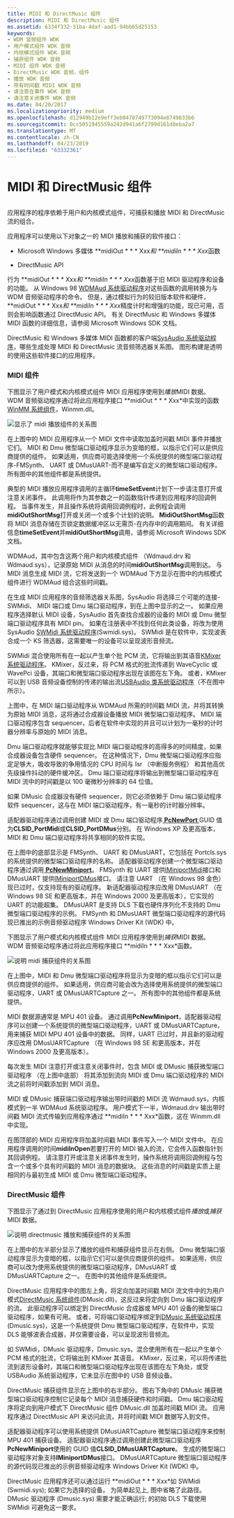 ```yaml
---
title: MIDI 和 DirectMusic 组件
description: MIDI 和 DirectMusic 组件
ms.assetid: 6334f332-31ba-4daf-aad1-94bb65d25153
keywords:
- WDM 音频组件 WDK
- 用户模式组件 WDK 音频
- 内核模式组件 WDK 音频
- 捕获组件 WDK 音频
- MIDI 组件 WDK 音频
- DirectMusic WDK 音频，组件
- 播放 WDK 音频
- 带有时间戳 MIDI WDK 音频
- 请注意在事件 WDK 音频
- 请注意关闭事件 WDK 音频
ms.date: 04/20/2017
ms.localizationpriority: medium
ms.openlocfilehash: d12949b12e9eff3eb0478749773094e8749833b6
ms.sourcegitcommit: 0cc5051945559a242d941a6f2799d161d8eba2a7
ms.translationtype: MT
ms.contentlocale: zh-CN
ms.lasthandoff: 04/23/2019
ms.locfileid: "63332361"
---
```

# <a name="midi-and-directmusic-components"></a>MIDI 和 DirectMusic 组件


## <span id="midi_and_directmusic_components"></span><span id="MIDI_AND_DIRECTMUSIC_COMPONENTS"></span>


应用程序的程序依赖于用户和内核模式组件，可捕获和播放 MIDI 和 DirectMusic 流的组合。

应用程序可以使用以下对象之一的 MIDI 播放和捕获的软件接口：

-   Microsoft Windows 多媒体 **midiOut * * * Xxx*和 **midiIn * * * Xxx*函数

-   DirectMusic API

行为 **midiOut * * * Xxx*和 **midiIn * * * Xxx*函数基于旧 MIDI 驱动程序和设备的功能。 从 Windows 98 [WDMAud 系统驱动程序](user-mode-wdm-audio-components.md#wdmaud_system_driver)对这些函数的调用转换为与 WDM 音频驱动程序的命令。 但是，通过模拟行为的较旧版本软件和硬件，**midiOut * * * Xxx*和 **midiIn * * * Xxx*精度计时和增强的功能，现已可用，否则会影响函数通过 DirectMusic API。 有关 DirectMusic 和 Windows 多媒体 MIDI 函数的详细信息，请参阅 Microsoft Windows SDK 文档。

DirectMusic 和 Windows 多媒体 MIDI 函数都的客户端[SysAudio 系统驱动程序](kernel-mode-wdm-audio-components.md#sysaudio_system_driver)，哪些生成处理 MIDI 和 DirectMusic 流音频筛选器关系图。 图形构建是透明的使用这些软件接口的应用程序。

### <a name="span-idmidicomponentsspanspan-idmidicomponentsspanspan-idmidicomponentsspanmidi-components"></a><span id="MIDI_Components"></span><span id="midi_components"></span><span id="MIDI_COMPONENTS"></span>MIDI 组件

下图显示了用户模式和内核模式组件 MIDI 应用程序使用到*播放*MIDI 数据。 WDM 音频驱动程序通过将此应用程序接口 **midiOut * * * Xxx*中实现的函数[WinMM 系统组件](user-mode-wdm-audio-components.md#winmm_system_component)，Winmm.dll。

![显示了 midi 播放组件的关系图](images/midiplay.png)

在上图中的 MIDI 应用程序从一个 MIDI 文件中读取加盖时间戳 MIDI 事件并播放它们。 MIDI 和 Dmu 微型端口驱动程序显示为变暗的框，以指示它们可以是供应商提供的组件。 如果适用，供应商可能选择使用一个系统提供的微型端口驱动程序-FMSynth、 UART 或 DMusUART-而不是编写自定义的微型端口驱动程序。 所有图中的其他组件都是系统提供。

典型的 MIDI 播放应用程序调用的主循环**timeSetEvent**计划下一步请注意打开或注意关闭事件。 此调用将作为其参数之一的函数指针传递到应用程序的回调例程。 当事件发生，并且操作系统将调用回调例程时，此例程会调用**midiOutShortMsg**打开或关闭一个或多个计划的说明。 **MidiOutShortMsg**函数将 MIDI 消息存储在页锁定数据缓冲区以无需页-在内存中的调用期间。 有关详细信息**timeSetEvent**并**midiOutShortMsg**调用，请参阅 Microsoft Windows SDK 文档。

WDMAud，其中包含这两个用户和内核模式组件 （Wdmaud.drv 和 Wdmaud.sys），记录原始 MIDI 从消息的时间**midiOutShortMsg**调用到达。 与 MIDI 消息生成 MIDI 流，它将发送到一个 WDMAud 下方显示在图中的内核模式组件进行 WDMAud 组合这些时间戳。

在生成 MIDI 应用程序的音频筛选器关系图，SysAudio 将选择三个可能的连接-SWMidi、 MIDI 端口或 Dmu 端口驱动程序，到在上图中显示的之一。 如果应用程序选择默认 MIDI 设备，SysAudio 首先查找合成器的设备的 MIDI 或 Dmu 微型端口驱动程序具有 MIDI pin。 如果在注册表中不找到任何此类设备，将改为使用 SysAudio [SWMidi 系统驱动程序](kernel-mode-wdm-audio-components.md#swmidi_system_driver)(Swmidi.sys)。 SWMidi 是在软件中，实现波表合成一个 KS 筛选器，这需要唯一的设备可以呈现波形音频流。

SWMidi 混合使用所有在一起以产生单个批 PCM 流，它将输出到其语音[KMixer 系统驱动程序](kernel-mode-wdm-audio-components.md#kmixer_system_driver)。 KMixer，反过来，将 PCM 格式的批流传递到 WaveCyclic 或 WavePci 设备，其端口和微型端口驱动程序出现在该图在左下角。 或者，KMixer 可以到 USB 音频设备控制的传递的输出流[USBAudio 类系统驱动程序](kernel-mode-wdm-audio-components.md#usbaudio_class_system_driver)（不在图中所示）。

上图中，在 MIDI 端口驱动程序从 WDMAud 所需的时间戳 MIDI 流，并将其转换为原始 MIDI 消息，这将通过合成器设备播放 MIDI 微型端口驱动程序。 MIDI 端口驱动程序包含 sequencer，后者在软件中实现的并且可以计划为一毫秒的计时器分辨率与原始的 MIDI 消息。

Dmu 端口驱动程序就能够实现比 MIDI 端口驱动程序的高得多的时间精度，如果合成器设备包含硬件 sequencer。 在这种情况下，Dmu 微型端口驱动程序应指定足够大，吸收导致的争用情况的 CPU 时间与 Isr （中断服务例程） 和其他高优先级操作抖动的硬件缓冲区。 Dmu 端口驱动程序将输出到微型端口驱动程序在 MIDI 流中的时间戳是以 100 毫微秒分辨率的 64 位值。

如果 DMusic 合成器没有硬件 sequencer，则它必须依赖于 Dmu 端口驱动程序软件 sequencer，这与在 MIDI 端口驱动程序，有一毫秒的计时器分辨率。

适配器驱动程序通过调用创建 MIDI 或 Dmu 端口驱动程序[ **PcNewPort** ](https://msdn.microsoft.com/library/windows/hardware/ff537715) GUID 值为**CLSID\_PortMidi**或**CLSID\_PortDMus**分别。 在 Windows XP 及更高版本，MIDI 和 Dmu 端口驱动程序将共享相同的软件实现。

在上图中的底部显示是 FMSynth、 UART 和 DMusUART，它包括在 Portcls.sys 的系统提供的微型端口驱动程序的名称。 适配器驱动程序创建一个微型端口驱动程序通过调用[ **PcNewMiniport**](https://msdn.microsoft.com/library/windows/hardware/ff537714)。 FMSynth 和 UART 提供[IMiniportMidi](https://msdn.microsoft.com/library/windows/hardware/ff536703)接口和 DMusUART 提供[IMiniportDMus](https://msdn.microsoft.com/library/windows/hardware/ff536699)接口。 请注意 UART （在 Windows 98 金色） 现已过时，仅支持现有的驱动程序。 新适配器驱动程序应改用 DMusUART （在 Windows 98 SE 和更高版本，并在 Windows 2000 及更高版本），它实现的 UART 的功能超集。 DMusUART 是支持 DLS 下载也硬件序列化不支持的 Dmu 微型端口驱动程序的示例。 FMSynth 和 DMusUART 微型端口驱动程序的源代码现已推出的示例音频驱动程序 Windows Driver Kit (WDK) 中。

下图显示了用户模式和内核模式组件 MIDI 应用程序使用到*捕获*MIDI 数据。 WDM 音频驱动程序通过将此应用程序接口 **midiIn * * * Xxx*函数。

![说明 midi 捕获组件的关系图](images/midicapt.png)

在上图中，MIDI 和 Dmu 微型端口驱动程序将显示为变暗的框以指示它们可以是供应商提供的组件。 如果适用，供应商可能会改为选择使用系统提供的微型端口驱动程序，UART 或 DMusUARTCapture 之一。 所有图中的其他组件都是系统提供。

MIDI 数据源通常是 MPU 401 设备。 通过调用**PcNewMiniport**，适配器驱动程序可以创建一个系统提供的微型端口驱动程序，UART 或 DMusUARTCapture，用来捕获 MIDI MPU 401 设备中的数据。 同样，UART 已过时，并且新的驱动程序应改用 DMusUARTCapture （在 Windows 98 SE 和更高版本，并在 Windows 2000 及更高版本）。

每次发生 MIDI 注意打开或注意关闭事件时，包含 MIDI 或 DMusic 捕获微型端口驱动程序 （在上图中底部） 将其添加到流向 MIDI 或 Dmu 端口驱动程序的 MIDI 流之前将时间戳添加到 MIDI 消息。

MIDI 或 DMusic 捕获端口驱动程序输出带时间戳的 MIDI 流 Wdmaud.sys，内核模式到一半 WDMAud 系统驱动程序。 用户模式下一半，Wdmaud.drv 输出带时间戳 MIDI 流式传输到应用程序通过 **midiIn * * * Xxx*函数，这在 Winmm.dll 中实现。

在图顶部的 MIDI 应用程序将加盖时间戳 MIDI 事件写入一个 MIDI 文件中。 在应用程序调用的时间**midiInOpen**若要打开的 MIDI 输入的流，它会传入函数指针到其回调例程。 请注意打开或注意关闭事件发生时，操作系统将调用回调例程与包含一个或多个具有时间戳的 MIDI 消息的数据块。 这些消息的时间戳是实质上是相同的与最初生成 MIDI 或 Dmu 微型端口驱动程序。

### <a name="span-iddirectmusiccomponentsspanspan-iddirectmusiccomponentsspanspan-iddirectmusiccomponentsspandirectmusic-components"></a><span id="DirectMusic_Components"></span><span id="directmusic_components"></span><span id="DIRECTMUSIC_COMPONENTS"></span>DirectMusic 组件

下图显示了通过到 DirectMusic 应用程序使用的用户和内核模式组件*播放*或*捕获*MIDI 数据。

![说明 directmusic 播放和捕获组件的关系图](images/dmusplay.png)

在上图中的左半部分显示了播放的组件和捕获组件显示在右侧。 Dmu 微型端口驱动程序显示为变暗的框，以指示它们可以是供应商提供的组件。 如果适用，供应商可以改为使用系统提供的微型端口驱动程序，DMusUART 或 DMusUARTCapture 之一。 在图中的其他组件是系统提供。

DirectMusic 应用程序中的图左上角，将定向加盖时间戳 MIDI 流文件中的为用户模式[DirectMusic 系统组件](user-mode-wdm-audio-components.md#directmusic_system_component)(DMusic.dll)，这反过来将定向到 Dmu 端口驱动程序的流。 此驱动程序可以绑定到 DirectMusic 合成器或 MPU 401 设备的微型端口驱动程序，如果有可用。 或者，可将端口驱动程序绑定到[DMusic 系统驱动程序](kernel-mode-wdm-audio-components.md#dmusic_system_driver)(Dmusic.sys)，这是一个系统提供 Dmu 微型端口驱动程序，在软件中，实现 DLS 能够波表合成器，并仅需要设备，可以呈现波形音频流。

如 SWMidi，DMusic 驱动程序，Dmusic.sys，混合使用所有在一起以产生单个 PCM 格式的批流，它将输出到 KMixer 其语音。 KMixer，反过来，可以将传递批流到波形设备时，其端口和微型端口驱动程序出现在该图在左下角处，或受 USBAudio 系统驱动程序，它未显示在图中的 USB 音频设备。

DirectMusic 捕获组件显示在上图中的右半部分。 图右下角中的 DMusic 捕获微型端口驱动程序控制它记录每个 MIDI 消息捕获硬件和时间戳。 Dmu 端口驱动程序将定向到用户模式下 DirectMusic 组件 DMusic.dll 加盖时间戳 MIDI 流。 应用程序通过 DirectMusic API 来访问此流，并将时间戳 MIDI 数据写入到文件。

适配器驱动程序可以使用系统提供 DMusUARTCapture 微型端口驱动程序来控制 MPU 401 捕获设备。 适配器驱动程序通过调用创建此微型端口驱动程序**PcNewMiniport**使用的 GUID 值**CLSID\_DMusUARTCapture**。 生成的微型端口驱动程序对象支持**IMiniportDMus**接口。 DMusUARTCapture 微型端口驱动程序的源代码现已推出的示例音频驱动程序 Windows Driver Kit (WDK) 中。

DirectMusic 应用程序还可以通过运行 **midiOut * * * Xxx*如 SWMidi (Swmidi.sys); 如果它为选择的设备。 为简单起见上, 图中省略了此路径。 DMusic 驱动程序 (Dmusic.sys) 需要才能正确运行; 的初始 DLS 下载使用 SWMidi 可避免这一要求。

 

 




